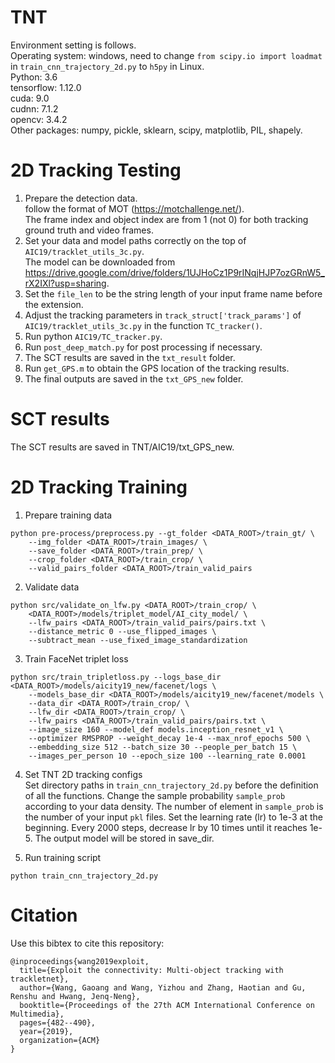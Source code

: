 # TNT
Environment setting is follows. <br />
Operating system: windows, need to change `from scipy.io import loadmat` in `train_cnn_trajectory_2d.py` to `h5py` in Linux. <br />
Python: 3.6 <br />
tensorflow: 1.12.0 <br />
cuda: 9.0 <br />
cudnn: 7.1.2 <br />
opencv: 3.4.2 <br />
Other packages: numpy, pickle, sklearn, scipy, matplotlib, PIL, shapely. <br />

# 2D Tracking Testing
1. Prepare the detection data. <br />
follow the format of MOT (https://motchallenge.net/). <br />
The frame index and object index are from 1 (not 0) for both tracking ground truth and video frames. <br />
2. Set your data and model paths correctly on the top of `AIC19/tracklet_utils_3c.py`. <br />
The model can be downloaded from https://drive.google.com/drive/folders/1UJHoCz1P9rINqjHJP7ozGRnW5_rX2IXl?usp=sharing. <br />
3. Set the `file_len` to be the string length of your input frame name before the extension. <br />
4. Adjust the tracking parameters in `track_struct['track_params']` of `AIC19/tracklet_utils_3c.py` in the function `TC_tracker()`. <br />
5. Run python `AIC19/TC_tracker.py`. <br />
6. Run `post_deep_match.py` for post processing if necessary.
7. The SCT results are saved in the `txt_result` folder.
8. Run `get_GPS.m` to obtain the GPS location of the tracking results.
9. The final outputs are saved in the `txt_GPS_new` folder.

# SCT results
The SCT results are saved in TNT/AIC19/txt_GPS_new.

# 2D Tracking Training
1. Prepare training data
```
python pre-process/preprocess.py --gt_folder <DATA_ROOT>/train_gt/ \
    --img_folder <DATA_ROOT>/train_images/ \
    --save_folder <DATA_ROOT>/train_prep/ \
    --crop_folder <DATA_ROOT>/train_crop/ \
    --valid_pairs_folder <DATA_ROOT>/train_valid_pairs
```

2. Validate data
```
python src/validate_on_lfw.py <DATA_ROOT>/train_crop/ \
    <DATA_ROOT>/models/triplet_model/AI_city_model/ \
    --lfw_pairs <DATA_ROOT>/train_valid_pairs/pairs.txt \
    --distance_metric 0 --use_flipped_images \
    --subtract_mean --use_fixed_image_standardization
```

3. Train FaceNet triplet loss
```
python src/train_tripletloss.py --logs_base_dir <DATA_ROOT>/models/aicity19_new/facenet/logs \
    --models_base_dir <DATA_ROOT>/models/aicity19_new/facenet/models \
    --data_dir <DATA_ROOT>/train_crop/ \
    --lfw_dir <DATA_ROOT>/train_crop/ \
    --lfw_pairs <DATA_ROOT>/train_valid_pairs/pairs.txt \
    --image_size 160 --model_def models.inception_resnet_v1 \
    --optimizer RMSPROP --weight_decay 1e-4 --max_nrof_epochs 500 \
    --embedding_size 512 --batch_size 30 --people_per_batch 15 \
    --images_per_person 10 --epoch_size 100 --learning_rate 0.0001
```

4. Set TNT 2D tracking configs <br>
Set directory paths in `train_cnn_trajectory_2d.py` before the definition of all the functions.
Change the sample probability `sample_prob` according to your data density.
The number of element in `sample_prob` is the number of your input `pkl` files.
Set the learning rate (lr) to 1e-3 at the beginning.
Every 2000 steps, decrease lr by 10 times until it reaches 1e-5.
The output model will be stored in save_dir.

5. Run training script
```
python train_cnn_trajectory_2d.py
```

# Citation
Use this bibtex to cite this repository:
```
@inproceedings{wang2019exploit,
  title={Exploit the connectivity: Multi-object tracking with trackletnet},
  author={Wang, Gaoang and Wang, Yizhou and Zhang, Haotian and Gu, Renshu and Hwang, Jenq-Neng},
  booktitle={Proceedings of the 27th ACM International Conference on Multimedia},
  pages={482--490},
  year={2019},
  organization={ACM}
}
```
